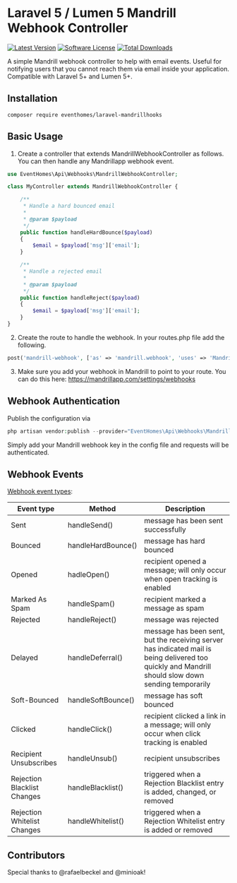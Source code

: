 # Laravel 5 / Lumen 5 Mandrill Webhook Controller
[![Latest Version](https://img.shields.io/github/release/eventhomes/laravel-mandrillhooks.svg?style=flat-square)](https://github.com/eventhomes/laravel-mandrillhooks/releases)
[![Software License](https://img.shields.io/badge/license-MIT-brightgreen.svg?style=flat-square)](LICENSE.md)
[![Total Downloads](https://img.shields.io/packagist/dt/eventhomes/laravel-mandrillhooks.svg?style=flat-square)](https://packagist.org/packages/eventhomes/laravel-mandrillhooks)

A simple Mandrill webhook controller to help with email events. Useful for notifying users that you cannot reach them via email inside your application. Compatible with Laravel 5+ and Lumen 5+.

## Installation
```composer require eventhomes/laravel-mandrillhooks```

## Basic Usage

1) Create a controller that extends MandrillWebhookController as follows. You can then handle any Mandrillapp webhook event.
```php
use EventHomes\Api\Webhooks\MandrillWebhookController;

class MyController extends MandrillWebhookController {

    /**
     * Handle a hard bounced email
     *
     * @param $payload
     */
    public function handleHardBounce($payload)
    {
        $email = $payload['msg']['email'];
    }

    /**
     * Handle a rejected email
     *
     * @param $payload
     */
    public function handleReject($payload)
    {
        $email = $payload['msg']['email'];
    }
}
```

2) Create the route to handle the webhook. In your routes.php file add the following.
```php
post('mandrill-webhook', ['as' => 'mandrill.webhook', 'uses' => 'MandrillController@handleWebHook']);
```

3) Make sure you add your webhook in Mandrill to point to your route. You can do this here: https://mandrillapp.com/settings/webhooks

## Webhook Authentication
Publish the configuration via
```php
php artisan vendor:publish --provider="EventHomes\Api\Webhooks\MandrillWebhookServiceProvider"
```
Simply add your Mandrill webhook key in the config file and requests will be authenticated.

## Webhook Events
[Webhook event types](https://mandrill.zendesk.com/hc/en-us/articles/205583217-Introduction-to-Webhooks#event-types):

Event type              | Method             | Description
------------            |------------        |---------------
Sent	                | handleSend()       | message has been sent successfully
Bounced	                | handleHardBounce() | message has hard bounced
Opened	                | hadleOpen()        | recipient opened a message; will only occur when open tracking is enabled
Marked As Spam	        | handleSpam()       | recipient marked a message as spam
Rejected	            | handleReject()     | message was rejected
Delayed	                | handleDeferral()   | message has been sent, but the receiving server has indicated mail is being delivered too quickly and Mandrill should slow down sending temporarily
Soft-Bounced	        | handleSoftBounce() | message has soft bounced
Clicked	                | handleClick()      | recipient clicked a link in a message; will only occur when click tracking is enabled
Recipient Unsubscribes  | handleUnsub()      | recipient unsubscribes
Rejection Blacklist Changes	| handleBlacklist()  | triggered when a Rejection Blacklist entry is added, changed, or removed
Rejection Whitelist Changes	| handleWhitelist()  | triggered when a Rejection Whitelist entry is added or removed

## Contributors
Special thanks to @rafaelbeckel and @minioak!
